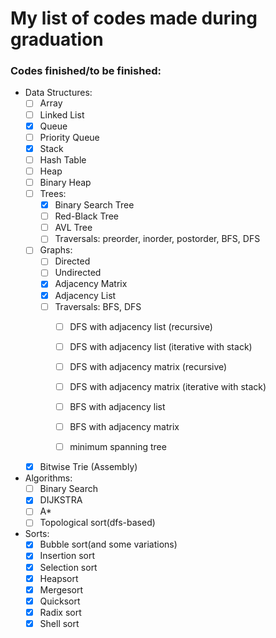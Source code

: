 # My list of codes made during graduation

### Codes finished/to be finished:
- Data Structures:
    - [ ] Array
    - [ ] Linked List
    - [x] Queue
    - [ ] Priority Queue    
    - [x] Stack
    - [ ] Hash Table
    - [ ] Heap
    - [ ] Binary Heap
    - [ ] Trees:
        - [x] Binary Search Tree
        - [ ] Red-Black Tree
        - [ ] AVL Tree
        - [ ] Traversals: preorder, inorder, postorder, BFS, DFS
    
    - [ ] Graphs:
        - [ ] Directed
        - [ ] Undirected
        - [x] Adjacency Matrix
        - [x] Adjacency List
        - [ ] Traversals: BFS, DFS
            - [ ] DFS with adjacency list (recursive)
            - [ ] DFS with adjacency list (iterative with stack)
            - [ ] DFS with adjacency matrix (recursive)
            - [ ] DFS with adjacency matrix (iterative with stack)
            - [ ] BFS with adjacency list
            - [ ] BFS with adjacency matrix
            - [ ] minimum spanning tree
        
        

    - [x] Bitwise Trie (Assembly)
 
- Algorithms:
    - [ ] Binary Search
    - [x] DIJKSTRA
    - [ ] A*
    - [ ] Topological sort(dfs-based)
    
- Sorts:
    - [x] Bubble sort(and some variations)
    - [x] Insertion sort
    - [x] Selection sort
    - [x] Heapsort
    - [x] Mergesort
    - [x] Quicksort
    - [x] Radix sort
    - [x] Shell sort